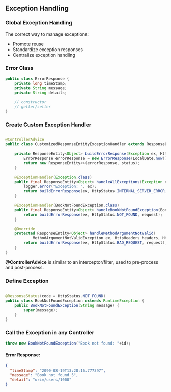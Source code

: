 ## Exception Handling

### Global Exception Handling

The correct way to manage exceptions:

- Promote reuse
- Standardize exception responses
- Centralize exception handling

### Error Class

```java
public class ErrorResponse {
    private long timeStamp;
    private String message;
    private String details;

    // constructor
    // getter/setter
}
```

### Create Custom Exception Handler

```java

@ControllerAdvice
public class CustomizedResponseEntityExceptionHandler extends ResponseEntityExceptionHandler {

    private ResponseEntity<Object> buildErrorResponse(Exception ex, HttpStatus status, WebRequest request) {
        ErrorResponse errorResponse = new ErrorResponse(LocalDate.now(), ex.getMessage(), request.getDescription(false));
        return new ResponseEntity<>(errorResponse, status);
    }

    @ExceptionHandler(Exception.class)
    public final ResponseEntity<Object> handleAllExceptions(Exception ex, WebRequest request) {
        logger.error("Exception: ", ex);
        return buildErrorResponse(ex, HttpStatus.INTERNAL_SERVER_ERROR, request);
    }

    @ExceptionHandler(BookNotFoundException.class)
    public final ResponseEntity<Object> handleBookNotFoundException(BookNotFoundException ex, WebRequest request) {
        return buildErrorResponse(ex, HttpStatus.NOT_FOUND, request);
    }

    @Override
    protected ResponseEntity<Object> handleMethodArgumentNotValid(
            MethodArgumentNotValidException ex, HttpHeaders headers, HttpStatusCode status, WebRequest request) {
        return buildErrorResponse(ex, HttpStatus.BAD_REQUEST, request);
    }
}
```

**@ControllerAdvice** is similar to an interceptor/filter, used to pre-process and post-process.

### Define Exception

```java

@ResponseStatus(code = HttpStatus.NOT_FOUND)
public class BookNotFoundException extends RuntimeException {
    public BookNotFoundException(String message) {
        super(message);
    }
}
```

### Call the Exception in any Controller

```java
throw new BookNotFoundException("Book not found: "+id);
```

#### Error Response:

```json
{
  "timeStamp": "2090-08-19T13:28:16.777397",
  "message": "Book not found 5",
  "detail": "uri=/users/1000"
}
```